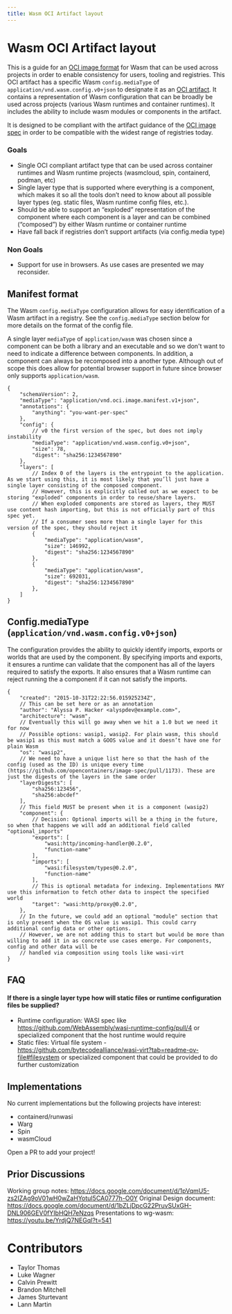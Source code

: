```yaml
---
title: Wasm OCI Artifact layout
---
```


# Wasm OCI Artifact layout

This is a guide for an [OCI image format](https://github.com/opencontainers/image-spec/tree/main) for Wasm that can be used across projects in order to enable consistency for users, tooling and registries. 
This OCI artifact has a specific Wasm `config.mediaType` of `application/vnd.wasm.config.v0+json` to designate it as an [OCI artifact](https://github.com/opencontainers/image-spec/blob/main/artifacts-guidance.md). 
It contains a representation of Wasm configuration that can be broadly be used across projects (various Wasm runtimes and container runtimes). 
It includes the ability to include wasm modules or components in the artifact.

It is designed to be compliant with the artifact guidance of the [OCI image spec](https://github.com/opencontainers/image-spec/blob/main/manifest.md#guidelines-for-artifact-usage) 
in order to be compatible with the widest range of registries today.
  
### Goals

- Single OCI compliant artifact type that can be used across container runtimes and Wasm runtime projects (wasmcloud, spin, containerd, podman, etc)
- Single layer type that is supported where everything is a component, which makes it so all the tools don’t need to know about all possible layer types (eg. static files, Wasm runtime config files, etc.).  
- Should be able to support an “exploded” representation of the component where each component is a layer and can be combined (“composed”) by either Wasm runtime or container runtime
- Have fall back if registries don’t support artifacts (via config.media type)

### Non Goals

- Support for use in browsers.  As use cases are presented we may reconsider.

## Manifest format

The Wasm `config.mediaType` configuration allows for easy identification of a Wasm artifact in a registry. See the `config.mediaType` section below for more details on the format of the config file. 

A single layer `mediaType` of `application/wasm` was chosen since a component can be both a library and an executable and so we don't want to need to indicate a difference between components. In addition, a component can always be recomposed into a another type. Although out of scope this does allow for potential browser support in future since browser only supports `application/wasm`.

```jsonc
{
    "schemaVersion": 2,
    "mediaType": "application/vnd.oci.image.manifest.v1+json",
    "annotations": {
        "anything": "you-want-per-spec"
    },
    "config": {
        // v0 the first version of the spec, but does not imply instability
        "mediaType": "application/vnd.wasm.config.v0+json",
        "size": 78,
        "digest": "sha256:1234567890"
    },
    "layers": [
        // Index 0 of the layers is the entrypoint to the application. As we start using this, it is most likely that you’ll just have a single layer consisting of the composed component. 
        // However, this is explicitly called out as we expect to be storing "exploded" components in order to reuse/share layers. 
        // When exploded components are stored as layers, they MUST use content hash importing, but this is not officially part of this spec yet. 
        // If a consumer sees more than a single layer for this version of the spec, they should reject it 
        {
            "mediaType": "application/wasm",
            "size": 146992,
            "digest": "sha256:1234567890"
        },
        {
            "mediaType": "application/wasm",
            "size": 692031,
            "digest": "sha256:1234567890"
        },
    ]
}
```

## Config.mediaType (`application/vnd.wasm.config.v0+json`)

The configuration provides the ability to quickly identify imports, exports or worlds that are used by the component. By specifying imports and exports, 
it ensures a runtime can validate that the component has all of the layers required to satisfy the exports. It also ensures that a Wasm runtime can reject 
running the a component if it can not satisfy the imports.

```jsonc
{
    "created": "2015-10-31T22:22:56.015925234Z",
    // This can be set here or as an annotation
    "author": "Alyssa P. Hacker <alyspdev@example.com>",
    "architecture": "wasm",
    // Eventually this will go away when we hit a 1.0 but we need it for now
    // Possible options: wasip1, wasip2. For plain wasm, this should be wasip1 as this must match a GOOS value and it doesn’t have one for plain Wasm
    "os": "wasip2",
    // We need to have a unique list here so that the hash of the config (used as the ID) is unique every time (https://github.com/opencontainers/image-spec/pull/1173). These are just the digests of the layers in the same order
    "layerDigests": [
        "sha256:123456",
        "sha256:abcdef"
    ],
    // This field MUST be present when it is a component (wasip2)
    "component": {
        // Decision: Optional imports will be a thing in the future, so when that happens we will add an additional field called "optional_imports"
        "exports": [
            "wasi:http/incoming-handler@0.2.0",
            "function-name"
        ],
        "imports": [
            "wasi:filesystem/types@0.2.0",
            "function-name"
        ],
        // This is optional metadata for indexing. Implementations MAY use this information to fetch other data to inspect the specified world
        "target": "wasi:http/proxy@0.2.0",
    },
    // In the future, we could add an optional "module" section that is only present when the OS value is wasip1. This could carry additional config data or other options. 
    // However, we are not adding this to start but would be more than willing to add it in as concrete use cases emerge. For components, config and other data will be
    // handled via composition using tools like wasi-virt
}
```

## FAQ

#### If there is a single layer type how will static files or runtime configuration files be supplied?

- Runtime configuration: WASI spec like  https://github.com/WebAssembly/wasi-runtime-config/pull/4 or specialized component that the host runtime would require 
- Static files: Virtual file system - https://github.com/bytecodealliance/wasi-virt?tab=readme-ov-file#filesystem or specialized component that could be provided to do further customization

## Implementations
No current implementations but the following projects have interest:

- containerd/runwasi
- Warg
- Spin
- wasmCloud

Open a PR to add your project!

## Prior Discussions

Working group notes: https://docs.google.com/document/d/1pVqmU5-zs2IZAg9oV01wH0wZaHYotuI5CA0777h-O0Y
Original Design document: https://docs.google.com/document/d/1bZLjDpcG22PruvSUxGH-DNL906GEV0fYIbHQH7eNzqs
Presentations to wg-wasm: https://youtu.be/YrdjQ7NEGqI?t=541

# Contributors

- Taylor Thomas
- Luke Wagner
- Calvin Prewitt
- Brandon Mitchell
- James Sturtevant
- Lann Martin